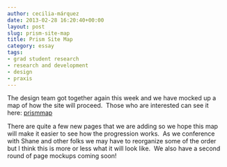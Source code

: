 ```yaml
---
author: cecilia-márquez
date: 2013-02-28 16:20:40+00:00
layout: post
slug: prism-site-map
title: Prism Site Map
category: essay
tags:
- grad student research
- research and development
- design
- praxis
---
```


The design team got together again this week and we have mocked up a map of how the site will proceed.  Those who are interested can see it here: [prismmap](http://static.scholarslab.org/wp-content/uploads/2013/02/prismmap.pdf)

There are quite a few new pages that we are adding so we hope this map will make it easier to see how the progression works.  As we conference with Shane and other folks we may have to reorganize some of the order but I think this is more or less what it will look like.  We also have a second round of page mockups coming soon!
